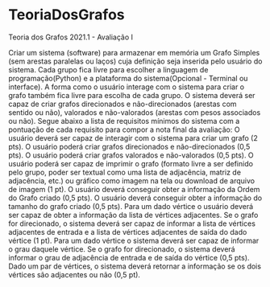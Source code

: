 # TeoriaDosGrafos
Teoria dos Grafos 2021.1  - Avaliação I

Criar um sistema (software) para armazenar em memória um Grafo Simples (sem arestas paralelas ou laços) cuja definição seja inserida pelo usuário do sistema. Cada grupo fica livre para escolher a linguagem de programação(Python) e a plataforma do sistema(Opcional - Terminal ou interface). A forma como o usuário interage com o sistema para criar o grafo também fica livre para escolha de cada grupo. O sistema deverá ser capaz de criar grafos direcionados e não-direcionados (arestas com sentido ou não), valorados e não-valorados (arestas com pesos associados ou não). Segue abaixo a lista de requisitos mínimos do sistema com a pontuação de cada requisito para compor a nota final da avaliação:
O usuário deverá ser capaz de interagir com o sistema para criar um grafo (2 pts).
O usuário poderá criar grafos direcionados e não-direcionados (0,5 pts). 
O usuário poderá criar grafos valorados e não-valorados (0,5 pts).
O usuário poderá ser capaz de imprimir o grafo (formato livre a ser definido pelo grupo, poder ser textual como uma lista de adjacência, matriz de adjacência, etc.) ou gráfico como imagem na tela ou download de arquivo de imagem (1 pt).
O usuário deverá conseguir obter a informação da Ordem do Grafo criado (0,5 pts).
O usuário deverá conseguir obter a informação do tamanho do grafo criado (0,5 pts).
Para um dado vértice o usuário deverá ser capaz de obter a informação da lista de vértices adjacentes. Se o grafo for direcionado, o sistema deverá ser capaz de informar a lista de vértices adjacentes de entrada e a lista de vértices adjacentes de saída do dado vértice (1 pt).
Para um dado vértice o sistema deverá ser capaz de informar o grau daquele vértice. Se o grafo for direcionado, o sistema deverá informar o grau de adjacência de entrada e de saída do vértice (0,5 pts).
Dado um par de vértices, o sistema deverá retornar a informação se os dois vértices são adjacentes ou não (0,5 pt).
